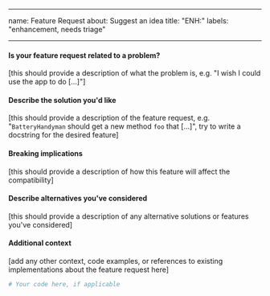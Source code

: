 [comment]: # (
    Based on the template of `pandas`
)

---

name: Feature Request
about: Suggest an idea
title: "ENH:"
labels: "enhancement, needs triage"

---

#### Is your feature request related to a problem?

[this should provide a description of what the problem is, e.g. "I wish I could use the app to do [...]"]

#### Describe the solution you'd like

[this should provide a description of the feature request,
e.g. "`BatteryHandyman` should get a new method `foo` that [...]",
try to write a docstring for the desired feature]

#### Breaking implications

[this should provide a description of how this feature will affect the compatibility]

#### Describe alternatives you've considered

[this should provide a description of any alternative solutions or features you've considered]

#### Additional context

[add any other context, code examples, or references to existing implementations about the feature request here]

```python
# Your code here, if applicable

```
